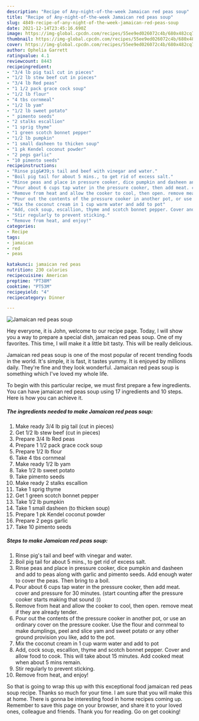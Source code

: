 ```yaml
---
description: "Recipe of Any-night-of-the-week Jamaican red peas soup"
title: "Recipe of Any-night-of-the-week Jamaican red peas soup"
slug: 4849-recipe-of-any-night-of-the-week-jamaican-red-peas-soup
date: 2021-12-14T23:45:16.690Z
image: https://img-global.cpcdn.com/recipes/55ee9ed026072c4b/680x482cq70/jamaican-red-peas-soup-recipe-main-photo.jpg
thumbnail: https://img-global.cpcdn.com/recipes/55ee9ed026072c4b/680x482cq70/jamaican-red-peas-soup-recipe-main-photo.jpg
cover: https://img-global.cpcdn.com/recipes/55ee9ed026072c4b/680x482cq70/jamaican-red-peas-soup-recipe-main-photo.jpg
author: Ophelia Garrett
ratingvalue: 4.1
reviewcount: 8443
recipeingredient:
- "3/4 lb pig tail cut in pieces"
- "1/2 lb stew beef cut in pieces"
- "3/4 lb Red peas"
- "1 1/2 pack grace cock soup"
- "1/2 lb flour"
- "4 tbs cornmeal"
- "1/2 lb yam"
- "1/2 lb sweet potato"
- " pimento seeds"
- "2 stalks escallion"
- "1 sprig thyme"
- "1 green scotch bonnet pepper"
- "1/2 lb pumpkin"
- "1 small dasheen to thicken soup"
- "1 pk Kendel coconut powder"
- "2 pegs garlic"
- "10 pimento seeds"
recipeinstructions:
- "Rinse pig&#39;s tail and beef with vinegar and water."
- "Boil pig tail for about 5 mins., to get rid of excess salt."
- "Rinse peas and place in pressure cooker, dice pumpkin and dasheen and add to peas along with garlic and pimento seeds. Add enough water to cover the peas. Then bring to a boil."
- "Pour about 6 cups tap water in the pressure cooker, then add meat. cover and pressure for 30 minutes. (start counting after the pressure cooker starts making that sound :))"
- "Remove from heat and allow the cooker to cool, then open. remove meat if they are already tender."
- "Pour out the contents of the pressure cooker in another pot, or use an ordinary cover on the pressure cooker. Use the flour and cornmeal to make dumplings, peel and slice yam and sweet potato or any other ground provision you like, add to the pot."
- "Mix the coconut cream in 1 cup warm water and add to pot"
- "Add, cock soup, escallion, thyme and scotch bonnet pepper. Cover and allow food to cook. This will take about 15 minutes. Add cooked meat when about 5 mins remain."
- "Stir regularly to prevent sticking."
- "Remove from heat, and enjoy!"
categories:
- Recipe
tags:
- jamaican
- red
- peas

katakunci: jamaican red peas 
nutrition: 230 calories
recipecuisine: American
preptime: "PT38M"
cooktime: "PT53M"
recipeyield: "4"
recipecategory: Dinner

---
```



![Jamaican red peas soup](https://img-global.cpcdn.com/recipes/55ee9ed026072c4b/680x482cq70/jamaican-red-peas-soup-recipe-main-photo.jpg)

Hey everyone, it is John, welcome to our recipe page. Today, I will show you a way to prepare a special dish, jamaican red peas soup. One of my favorites. This time, I will make it a little bit tasty. This will be really delicious.

Jamaican red peas soup is one of the most popular of recent trending foods in the world. It's simple, it is fast, it tastes yummy. It is enjoyed by millions daily. They're fine and they look wonderful. Jamaican red peas soup is something which I've loved my whole life.




To begin with this particular recipe, we must first prepare a few ingredients. You can have jamaican red peas soup using 17 ingredients and 10 steps. Here is how you can achieve it.

<!--inarticleads1-->

##### The ingredients needed to make Jamaican red peas soup:

1. Make ready 3/4 lb pig tail (cut in pieces)
1. Get 1/2 lb stew beef (cut in pieces)
1. Prepare 3/4 lb Red peas
1. Prepare 1 1/2 pack grace cock soup
1. Prepare 1/2 lb flour
1. Take 4 tbs cornmeal
1. Make ready 1/2 lb yam
1. Take 1/2 lb sweet potato
1. Take  pimento seeds
1. Make ready 2 stalks escallion
1. Take 1 sprig thyme
1. Get 1 green scotch bonnet pepper
1. Take 1/2 lb pumpkin
1. Take 1 small dasheen (to thicken soup)
1. Prepare 1 pk Kendel coconut powder
1. Prepare 2 pegs garlic
1. Take 10 pimento seeds




<!--inarticleads2-->

##### Steps to make Jamaican red peas soup:

1. Rinse pig&#39;s tail and beef with vinegar and water.
1. Boil pig tail for about 5 mins., to get rid of excess salt.
1. Rinse peas and place in pressure cooker, dice pumpkin and dasheen and add to peas along with garlic and pimento seeds. Add enough water to cover the peas. Then bring to a boil.
1. Pour about 6 cups tap water in the pressure cooker, then add meat. cover and pressure for 30 minutes. (start counting after the pressure cooker starts making that sound :))
1. Remove from heat and allow the cooker to cool, then open. remove meat if they are already tender.
1. Pour out the contents of the pressure cooker in another pot, or use an ordinary cover on the pressure cooker. Use the flour and cornmeal to make dumplings, peel and slice yam and sweet potato or any other ground provision you like, add to the pot.
1. Mix the coconut cream in 1 cup warm water and add to pot
1. Add, cock soup, escallion, thyme and scotch bonnet pepper. Cover and allow food to cook. This will take about 15 minutes. Add cooked meat when about 5 mins remain.
1. Stir regularly to prevent sticking.
1. Remove from heat, and enjoy!




So that is going to wrap this up with this exceptional food jamaican red peas soup recipe. Thanks so much for your time. I am sure that you will make this at home. There is gonna be interesting food in home recipes coming up. Remember to save this page on your browser, and share it to your loved ones, colleague and friends. Thank you for reading. Go on get cooking!
